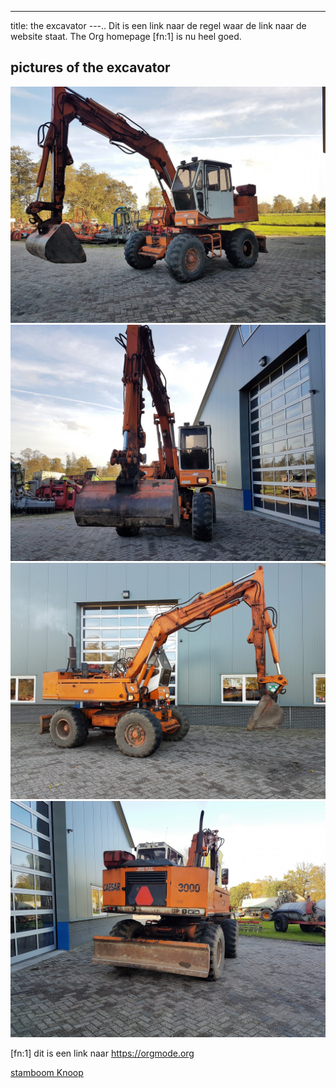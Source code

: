 ---
title: the excavator
---..
Dit is een link naar de regel waar de link naar de website staat. The Org homepage [fn:1] is nu heel goed.
## pictures of the excavator

![the excavator](20191102_150556.jpg)
![the excavator](20191102_150605.jpg)
![the excavator](20191102_150617.jpg)
![the excavator](20191102_150639.jpg)

[fn:1] dit is een link naar https://orgmode.org

[stamboom Knoop](https://wlknoop.github.io/ebb/stamboomKnoop.html)
